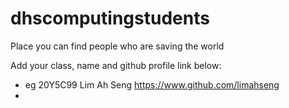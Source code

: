 # dhscomputingstudents
Place you can find people who are saving the world

Add your class, name and github profile link below:
- eg 20Y5C99 Lim Ah Seng https://www.github.com/limahseng
- 
